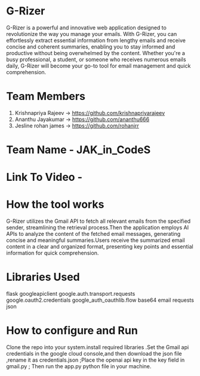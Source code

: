 # G-Rizer

G-Rizer is a powerful and innovative web application designed to revolutionize the way you manage your emails. With G-Rizer, you can effortlessly extract essential information from lengthy emails and receive concise and coherent summaries, enabling you to stay informed and productive without being overwhelmed by the content. Whether you're a busy professional, a student, or someone who receives numerous emails daily, G-Rizer will become your go-to tool for email management and quick comprehension.

# Team Members
1. Krishnapriya Rajeev    -> https://github.com/krishnapriyarajeev
2. Ananthu Jayakumar      ->  https://github.com/ananthu666
3. Jesline rohan james    -> https://github.com/rohanjrr

# Team Name - JAK_in_CodeS

# Link To Video - 

# How the tool works
G-Rizer utilizes the Gmail API to fetch all relevant emails from the specified sender, streamlining the retrieval process.Then the application employs  AI APIs to analyze the content of the fetched email messages, generating concise and meaningful summaries.Users receive the summarized email content in a clear and organized format, presenting key points and essential information for quick comprehension.

# Libraries Used
flask
googleapiclient
google.auth.transport.requests
google.oauth2.credentials
google_auth_oauthlib.flow
base64
email
requests
json

# How to configure and Run
Clone the repo into your system.install required libraries .Set the Gmail api  credentials in the google cloud console,and then download the json file ,rename it as credentials.json ;Place the openai api key in the key field in gmail.py ; Then run the app.py python file in your machine.
